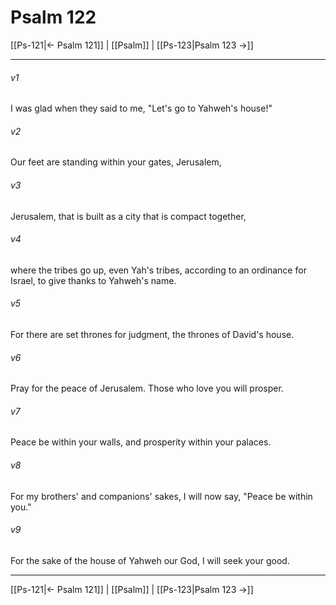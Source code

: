 # Psalm 122

[[Ps-121|← Psalm 121]] | [[Psalm]] | [[Ps-123|Psalm 123 →]]
***



###### v1 
I was glad when they said to me, "Let's go to Yahweh's house!" 

###### v2 
Our feet are standing within your gates, Jerusalem, 

###### v3 
Jerusalem, that is built as a city that is compact together, 

###### v4 
where the tribes go up, even Yah's tribes, according to an ordinance for Israel, to give thanks to Yahweh's name. 

###### v5 
For there are set thrones for judgment, the thrones of David's house. 

###### v6 
Pray for the peace of Jerusalem. Those who love you will prosper. 

###### v7 
Peace be within your walls, and prosperity within your palaces. 

###### v8 
For my brothers' and companions' sakes, I will now say, "Peace be within you." 

###### v9 
For the sake of the house of Yahweh our God, I will seek your good.

***
[[Ps-121|← Psalm 121]] | [[Psalm]] | [[Ps-123|Psalm 123 →]]
